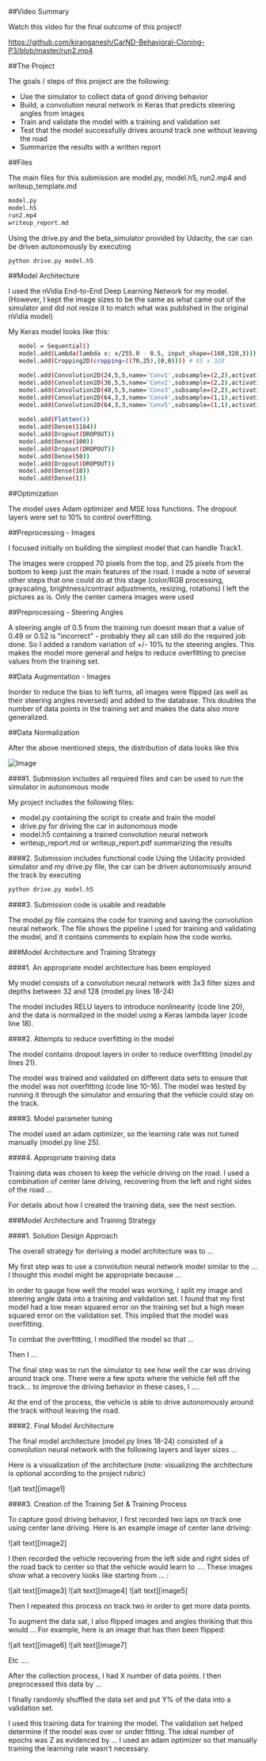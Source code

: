 
##Video Summary

Watch this video for the final outcome of this project! 

https://github.com/kiranganesh/CarND-Behavioral-Cloning-P3/blob/master/run2.mp4

##The Project

The goals / steps of this project are the following:
* Use the simulator to collect data of good driving behavior
* Build, a convolution neural network in Keras that predicts steering angles from images
* Train and validate the model with a training and validation set
* Test that the model successfully drives around track one without leaving the road
* Summarize the results with a written report

##Files

The main files for this submission are model.py, model.h5, run2.mp4 and writeup_template.md
```sh
model.py
model.h5
run2.mp4
writeup_report.md
```

Using the drive.py and the beta_simulator provided by Udacity, the car can be driven autonomously by executing
```sh
python drive.py model.h5
```
##Model Architecture 

I used the nVidia End-to-End Deep Learning Network for my model. (However, I kept the image sizes to be the same as what came out of the simulator and did not resize it to match what was published in the original nVidia model)

My Keras model looks like this:

```sh
   model = Sequential()
   model.add(Lambda(lambda x: x/255.0 - 0.5, input_shape=(160,320,3)))
   model.add(Cropping2D(cropping=((70,25),(0,0)))) # 65 x 320

   model.add(Convolution2D(24,5,5,name='Conv1',subsample=(2,2),activation='relu'))
   model.add(Convolution2D(36,5,5,name='Conv2',subsample=(2,2),activation='relu'))
   model.add(Convolution2D(48,5,5,name='Conv3',subsample=(2,2),activation='relu'))
   model.add(Convolution2D(64,3,3,name='Conv4',subsample=(1,1),activation='relu'))
   model.add(Convolution2D(64,3,3,name='Conv5',subsample=(1,1),activation='relu'))
   
   model.add(Flatten())
   model.add(Dense(1164))
   model.add(Dropout(DROPOUT))
   model.add(Dense(100))
   model.add(Dropout(DROPOUT))
   model.add(Dense(50))
   model.add(Dropout(DROPOUT))
   model.add(Dense(10))
   model.add(Dense(1))
```

##Optimization

The model uses Adam optimizer and MSE loss functions. The dropout layers were set to 10% to control overfitting. 

##Preprocessing - Images

I focused initially on building the simplest model that can handle Track1.

The images were cropped 70 pixels from the top, and 25 pixels from the bottom to keep just the main features of the road. I made a note of several other steps that one could do at this stage (color/RGB processing, grayscaling, brightness/contrast adjustments, resizing, rotations) I left the pictures as is. Only the center camera images were used

##Preprocessing - Steering Angles

A steering angle of 0.5 from the training run doesnt mean that a value of 0.49 or 0.52 is "incorrect" - probably they all can still do the required job done. So I added a random variation of +/- 10% to the steering angles. This makes the model more general and helps to reduce overfitting to precise values from the training set. 

##Data Augmentation - Images

Inorder to reduce the bias to left turns, all images were flipped (as well as their steering angles reversed) and added to the database. This doubles the number of data points in the training set and makes the data also more generalized.

##Data Normalization

After the above mentioned steps, the distribution of data looks like this

![Image](./images/pic1)

####1. Submission includes all required files and can be used to run the simulator in autonomous mode

My project includes the following files:
* model.py containing the script to create and train the model
* drive.py for driving the car in autonomous mode
* model.h5 containing a trained convolution neural network 
* writeup_report.md or writeup_report.pdf summarizing the results

####2. Submission includes functional code
Using the Udacity provided simulator and my drive.py file, the car can be driven autonomously around the track by executing 
```sh
python drive.py model.h5
```

####3. Submission code is usable and readable

The model.py file contains the code for training and saving the convolution neural network. The file shows the pipeline I used for training and validating the model, and it contains comments to explain how the code works.

###Model Architecture and Training Strategy

####1. An appropriate model architecture has been employed

My model consists of a convolution neural network with 3x3 filter sizes and depths between 32 and 128 (model.py lines 18-24) 

The model includes RELU layers to introduce nonlinearity (code line 20), and the data is normalized in the model using a Keras lambda layer (code line 18). 

####2. Attempts to reduce overfitting in the model

The model contains dropout layers in order to reduce overfitting (model.py lines 21). 

The model was trained and validated on different data sets to ensure that the model was not overfitting (code line 10-16). The model was tested by running it through the simulator and ensuring that the vehicle could stay on the track.

####3. Model parameter tuning

The model used an adam optimizer, so the learning rate was not tuned manually (model.py line 25).

####4. Appropriate training data

Training data was chosen to keep the vehicle driving on the road. I used a combination of center lane driving, recovering from the left and right sides of the road ... 

For details about how I created the training data, see the next section. 

###Model Architecture and Training Strategy

####1. Solution Design Approach

The overall strategy for deriving a model architecture was to ...

My first step was to use a convolution neural network model similar to the ... I thought this model might be appropriate because ...

In order to gauge how well the model was working, I split my image and steering angle data into a training and validation set. I found that my first model had a low mean squared error on the training set but a high mean squared error on the validation set. This implied that the model was overfitting. 

To combat the overfitting, I modified the model so that ...

Then I ... 

The final step was to run the simulator to see how well the car was driving around track one. There were a few spots where the vehicle fell off the track... to improve the driving behavior in these cases, I ....

At the end of the process, the vehicle is able to drive autonomously around the track without leaving the road.

####2. Final Model Architecture

The final model architecture (model.py lines 18-24) consisted of a convolution neural network with the following layers and layer sizes ...

Here is a visualization of the architecture (note: visualizing the architecture is optional according to the project rubric)

![alt text][image1]

####3. Creation of the Training Set & Training Process

To capture good driving behavior, I first recorded two laps on track one using center lane driving. Here is an example image of center lane driving:

![alt text][image2]

I then recorded the vehicle recovering from the left side and right sides of the road back to center so that the vehicle would learn to .... These images show what a recovery looks like starting from ... :

![alt text][image3]
![alt text][image4]
![alt text][image5]

Then I repeated this process on track two in order to get more data points.

To augment the data sat, I also flipped images and angles thinking that this would ... For example, here is an image that has then been flipped:

![alt text][image6]
![alt text][image7]

Etc ....

After the collection process, I had X number of data points. I then preprocessed this data by ...


I finally randomly shuffled the data set and put Y% of the data into a validation set. 

I used this training data for training the model. The validation set helped determine if the model was over or under fitting. The ideal number of epochs was Z as evidenced by ... I used an adam optimizer so that manually training the learning rate wasn't necessary.
